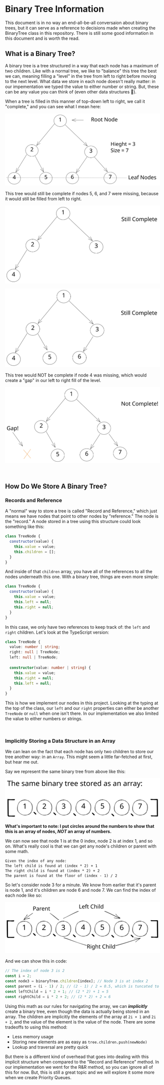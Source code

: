 # Binary Tree Information

This document is in no way an end-all-be-all conversaion about binary trees, but it can serve as a reference to decisions made when creating the BinaryTree class in this repository.
There is still some good information in this document and is worth the read.

## What is a Binary Tree?

A binary tree is a tree structured in a way that each node has a maximum of two children.
Like with a normal tree, we like to "balance" this tree the best we can, meaning filling a "level" in the tree from left to right before moving to the next level.
What data we store in each node doesn't really matter: in our impementation we typed the value to either number or string.
But, these can be any value you can think of (even other data structures 🤯).

When a tree is filled in this manner of top-down left to right, we call it "complete," and you can see what I mean here:

![A Completed Binary Tree](images/completed_binary_tree.svg "Completed Binary Tree")

This tree would still be complete if nodes 5, 6, and 7 were missing, because it would still be filled from left to right.

![A Completed Binary Tree](images/completed_binary_tree_2.svg "Completed Binary Tree 2")

![A Completed Binary Tree](images/completed_binary_tree_3.svg "Completed Binary Tree 3")

This tree would NOT be complete if node 4 was missing, which would create a "gap" in our left to right fill of the level.

![An Incomplete Binary Tree](images/incomplete_binary_tree.svg "Incomplete Binary Tree")

&nbsp;

## How Do We Store A Binary Tree?

### Records and Reference

A "normal" way to store a tree is called "Record and Reference," which just means we have nodes that point to other nodes by "reference."
The node is the "record."
A node stored in a tree using this structure could look something like this:

```javascript
class TreeNode {
  constructor(value) {
    this.value = value;
    this.children = [];
  }
}
```

And inside of that `children` array, you have all of the references to all the nodes underneath this one.
With a binary tree, things are even more simple:

```javascript
class TreeNode {
  constructor(value) {
    this.value = value;
    this.left = null;
    this.right = null;
  }
}
```

In this case, we only have two references to keep track of: the `left` and `right` children. Let's look at the TypeScript version:

```typescript
class TreeNode {
  value: number | string;
  right: null | TreeNode;
  left: null | TreeNode;

  constructor(value: number | string) {
    this.value = value;
    this.right = null;
    this.left = null;
  }
}
```

This is how we implement our nodes in this project.
Looking at the typing at the top of the class, our `left` and our `right` properties can either be another `TreeNode` or `null` when one isn't there.
In our implementation we also limited the value to either numbers or strings.

&nbsp;

### Implicitly Storing a Data Structure in an Array

We can lean on the fact that each node has only two children to store our tree another way: in an `Array`.
This might seem a little far-fetched at first, but hear me out.

Say we represent the same binary tree from above like this:

![An Incomplete Binary Tree](images/binary_tree_in_array.svg "Incomplete Binary Tree")

**What's important to note: I put circles around the numbers to show that this is an array of nodes, _NOT_ an array of numbers.**

We can now see that node 1 is at the 0 index, node 2 is at index 1, and so on.
What's really cool is that we can get any node's children or parent with some math.

```text
Given the index of any node:
The left child is found at (index * 2) + 1
The right child is found at (index * 2) + 2
The parent is found at the floor of (index - 1) / 2
```

So let's consider node 3 for a minute.
We know from earlier that it's parent is node 1, and it's children are node 6 and node 7.
We can find the index of each node like so:

![An Incomplete Binary Tree](images/binary_tree_in_array_2.svg "Incomplete Binary Tree")

And we can show this in code:

```javascript
// The index of node 3 is 2
const i = 2;
const node3 = binaryTree.children[index]; // Node 3 is at index 2
const parent = (i - 1) / 2; // (2 - 1) / 2 = 0.5, which is tuncated to 0
const leftChild = i * 2 + 1; // (2 * 2) + 1 = 5
const rightChild = i * 2 + 2; // (2 * 2) + 2 = 6
```

Using this math as our rules for navigating the array, we can **_implicitly_** create a binary tree, even though the data is actually being stored in an array.
The children are implicitly the elements of the array at `2i + 1` and `2i + 2`, and the value of the element is the value of the node.
There are some tradeoffs to using this method:

- Less memory usage
- Storing new elements are as easy as `tree.children.push(newNode)`
- Lookup and traversal are pretty quick

But there is a different kind of overhead that goes into dealing with this implicit structure when compared to the "Record and Reference" method.
In our implementation we went for the R&R method, so you can ignore all of this for now.
But, this is still a great topic and we will explore it some more when we create Priority Queues.
